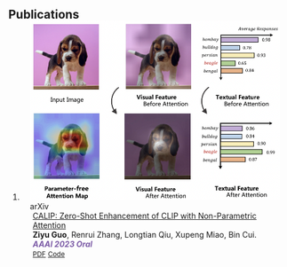 <h2 id="publications" style="margin: 2px 0px -15px;">Publications</h2>

<div class="publications">
<ol class="bibliography">

<li>
<div class="pub-row">

  <div class="col-sm-3 abbr" style="position: relative;padding-right: 15px;padding-left: 15px;">
    <img src="assets/img/calip.png" class="teaser img-fluid z-depth-1">
    <abbr class="badge">arXiv</abbr>
  </div>

  <div class="col-sm-9" style="position: relative;padding-right: 15px;padding-left: 20px;">
    <div class="title"><a href="https://ojs.aaai.org/index.php/AAAI/article/view/25152/24924">CALIP: Zero-Shot Enhancement of CLIP with Non-Parametric Attention</a></div>
    <div class="author"><strong>Ziyu Guo</strong>, Renrui Zhang, Longtian Qiu, Xupeng Miao, Bin Cui.</div>
    <div class="periodical"><strong><i style="color:#7b5aa6">AAAI 2023 Oral</i></strong>
    <div class="links">
      <a href="https://ojs.aaai.org/index.php/AAAI/article/view/25152/24924" class="btn btn-sm z-depth-0" role="button" target="_blank" style="font-size:12px;">PDF</a>
      <a href="https://github.com/ZiyuGuo99/CALIP" class="btn btn-sm z-depth-0" role="button" target="_blank" style="font-size:12px;">Code</a>
    </div>
  </div>
</div>
</li>
  
<br>

</ol>
</div>

